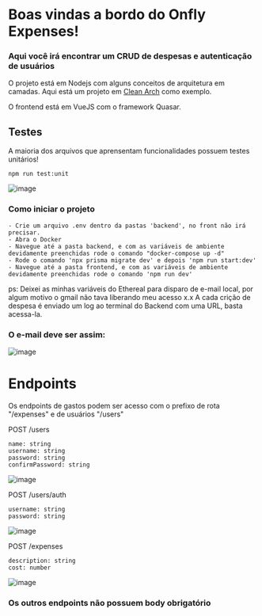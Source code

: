 # Boas vindas a bordo do Onfly Expenses!
### Aqui você irá encontrar um CRUD de despesas e autenticação de usuários

O projeto está em Nodejs com alguns conceitos de arquitetura em camadas.
 Aqui está um projeto em  [Clean Arch](https://github.com/lucasmbrute2/fs-challenge) como exemplo.
 
 O frontend está em VueJS com o framework Quasar.
 
 
 ## Testes
 
 A maioria dos arquivos que aprensentam funcionalidades possuem testes unitários!
```
npm run test:unit
```
 ![image](https://github.com/lucasmbrute2/onfly-crud/assets/68877260/adb1869c-95a0-4902-b2c0-c6f8405b6188)
 
 ### Como iniciar o projeto
```
- Crie um arquivo .env dentro da pastas 'backend', no front não irá precisar.
- Abra o Docker
- Navegue até a pasta backend, e com as variáveis de ambiente devidamente preenchidas rode o comando "docker-compose up -d"
- Rode o comando 'npx prisma migrate dev' e depois 'npm run start:dev'
- Navegue até a pasta frontend, e com as variáveis de ambiente devidamente preenchidas rode o comando 'npm run dev'
```

ps: Deixei as minhas variáveis do Ethereal para disparo de e-mail local, por algum motivo o gmail não tava liberando meu acesso x.x
A cada crição de despesa é enviado um log ao terminal do Backend com uma URL, basta acessa-la.

### O e-mail deve ser assim:
![image](https://github.com/lucasmbrute2/onfly-crud/assets/68877260/e4579bfd-3848-4045-96ff-567290437872)


# Endpoints
Os endpoints de gastos podem ser acesso com o prefixo de rota "/expenses" e de usuários "/users"

POST /users
```
name: string
username: string
password: string
confirmPassword: string
```
![image](https://github.com/lucasmbrute2/onfly-crud/assets/68877260/e7062e9a-d4c3-4f5b-8f73-e6f1d1a33e31)

POST /users/auth
```
username: string
password: string
```
![image](https://github.com/lucasmbrute2/onfly-crud/assets/68877260/7035f2ee-2364-4e1b-b8fc-b2ff5abd6f83)

POST /expenses
```
description: string
cost: number
```
![image](https://github.com/lucasmbrute2/onfly-crud/assets/68877260/553fbc2c-9746-4080-a3f4-0fca69594ac7)

### Os outros endpoints não possuem body obrigatório


